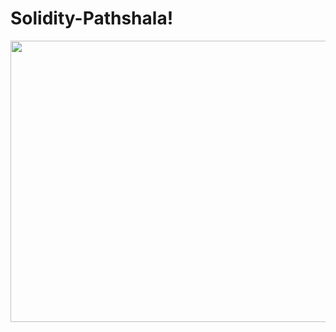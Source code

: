 # Solidity-Pathshala!

<!-- ![Purple_Neon_Gaming_Channel_Youtube_Intro_3__AdobeCreativeCloudExpress](https://user-images.githubusercontent.com/85225156/171861340-e3591dc2-fcb2-4afb-b055-d0bc9ebee824.gif ) -->

<img src ="https://user-images.githubusercontent.com/85225156/171861340-e3591dc2-fcb2-4afb-b055-d0bc9ebee824.gif" height = "450" width="1000">
